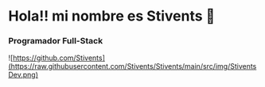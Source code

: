 # Hola!! mi nombre es Stivents 👋
### Programador Full-Stack
![https://github.com/Stivents](https://raw.githubusercontent.com/Stivents/Stivents/main/src/img/StiventsDev.png)

<!--
**Stivents/Stivents** is a ✨ _special_ ✨ repository because its `README.md` (this file) appears on your GitHub profile.

Here are some ideas to get you started:

- 🔭 I’m currently working on ...
- 🌱 I’m currently learning ...
- 👯 I’m looking to collaborate on ...
- 🤔 I’m looking for help with ...
- 💬 Ask me about ...
- 📫 How to reach me: ...
- 😄 Pronouns: ...
- ⚡ Fun fact: ...
-->

